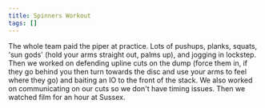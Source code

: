 ```yaml
---
title: Spinners Workout
tags: []
---
```


The whole team paid the piper at practice. Lots of pushups, planks, squats, 'sun gods' (hold your arms straight out, palms up), and jogging in lockstep. Then we worked on defending upline cuts on the dump (force them in, if they go behind you then turn towards the disc and use your arms to feel where they go) and baiting an IO to the front of the stack. We also worked on communicating on our cuts so we don't have timing issues. Then we watched film for an hour at Sussex.
